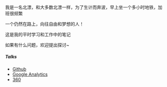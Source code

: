 

我是一名北漂，和大多数北漂一样，为了生计而奔波，早上坐一个多小时地铁，加班很频繁

一个仍然在路上，向往自由和梦想的人！

这是我的平时学习和工作中的笔记

如果有什么问题，欢迎提出探讨~


##### Talks

- [Github](https://github.com)
- [Google Analytics](https://analytics.google.com/analytics)
- [360](https://github.com/Qihoo360)





